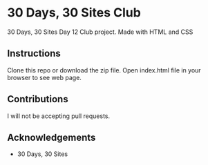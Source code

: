 # 30 Days, 30 Sites Club
30 Days, 30 Sites Day 12 Club project. Made with HTML and CSS

## Instructions 
Clone this repo or download the zip file. Open index.html file in your browser to see web page.

## Contributions
I will not be accepting pull requests.

## Acknowledgements
* 30 Days, 30 Sites
